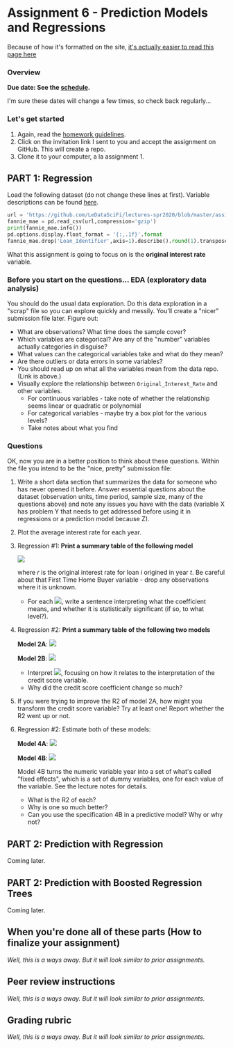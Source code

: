 # Assignment 6 - Prediction Models and Regressions

Because of how it's formatted on the site, [it's actually easier to read this page here](https://github.com/LeDataSciFi/LeDataSciFi.github.io/blob/master/assignments/asgn06.md)

### Overview

**Due date: See the [schedule](https://ledatascifi.github.io/#schedule).**

I'm sure these dates will change a few times, so check back regularly...

### Let's get started

1. Again, read the [homework guidelines](guidelines-asgn.html).
2. Click on the invitation link I sent to you and accept the assignment on GitHub. This will create a repo.
3. Clone it to your computer, a la assignment 1.

## PART 1: Regression

Load the following dataset (do not change these lines at first). Variable descriptions can be found [here](https://github.com/LeDataSciFi/lectures-spr2020/tree/master/assignment_data). 

```python
url = 'https://github.com/LeDataSciFi/lectures-spr2020/blob/master/assignment_data/Fannie_Mae_Plus_Data.gzip?raw=true'
fannie_mae = pd.read_csv(url,compression='gzip')  
print(fannie_mae.info())
pd.options.display.float_format = '{:,.1f}'.format
fannie_mae.drop('Loan_Identifier',axis=1).describe().round(1).transpose()
```

What this assignment is going to focus on is the **original interest rate** variable. 

### Before you start on the questions... EDA (exploratory data analysis)

You should do the usual data exploration. Do this data exploration in a "scrap" file so you can explore quickly and messily. You'll create a "nicer" submission file later. Figure out:
- What are observations? What time does the sample cover?
- Which variables are categorical? Are any of the "number" variables actually categories in disguise?
- What values can the categorical variables take and what do they mean?
- Are there outliers or data errors in some variables?
- You should read up on what all the variables mean from the data repo. (Link is above.) 
- Visually explore the relationship between `Original_Interest_Rate` and other variables.
  - For continuous variables - take note of whether the relationship seems linear or quadratic or polynomial
  - For categorical variables - maybe try a box plot for the various levels?
  - Take notes about what you find

### Questions 

OK, now you are in a better position to think about these questions. Within the file you intend to be the "nice, pretty" submission file:
1. Write a short data section that summarizes the data for someone who has never opened it before. Answer essential questions about the dataset (observation units, time period, sample size, many of the questions above) and note any issues you have with the data (variable X has problem Y that needs to get addressed before using it in regressions or a prediction model because Z).
2. Plot the average interest rate for each year.
2. Regression \#1: **Print a summary table of the following model**

    <img src="https://render.githubusercontent.com/render/math?math=r_{i,t} = \alpha %2B \beta_0 * \log(\text{Co-Borrower Credit Score}_i)%2B \beta_1 * \text{First time home buyer indicator}_i %2B \beta_2 * \text{10 year treasury rate} %2B u_{i,t}">
    <!-- that hack to put a formula in a MD file comes from https://gist.github.com/a-rodin/fef3f543412d6e1ec5b6cf55bf197d7b , and %2B is the plus sign -->
  
    where _r_ is the original interest rate for loan _i_ origined in year _t_. Be careful about that First Time Home Buyer variable - drop any observations where it is unknown. 

    - For each  <img src="https://render.githubusercontent.com/render/math?math=\beta">, write a sentence interpreting what the coefficient means, and whether it is statistically significant (if so, to what level?).

2. Regression \#2: **Print a summary table of the following two models**

    **Model 2A**: <img src="https://render.githubusercontent.com/render/math?math=r_{i,t} = \alpha %2B \beta_0 * \log(\text{Co-Borrower Credit Score}_i) %2B \beta_1 * \log(\text{OLTV}_i) %2B u_{i,t}">
  
    **Model 2B**: <img src="https://render.githubusercontent.com/render/math?math=r_{i,t} = \alpha %2B \beta_0 * \log(\text{Co-Borrower Credit Score}_i) %2B \beta_1 * \log(\text{OLTV}_i) %2B \beta_2 \log(\text{Co-Borrower Credit Score}_i) * \log(\text{OLTV}_i) %2B u_{i,t}">

    - Interpret  <img src="https://render.githubusercontent.com/render/math?math=\beta_2">, focusing on how it relates to the interpretation of the credit score variable.
    - Why did the credit score coefficient change so much?

3. If you were trying to improve the R2 of model 2A, how might you transform the credit score variable? Try at least one! Report whether the R2 went up or not.
4. Regression \#2: Estimate both of these models:

    **Model 4A**: <img src="https://render.githubusercontent.com/render/math?math=r_{i,t} = \alpha %2B \beta_0 * Year %2B u_{i,t}">
  
    **Model 4B**: <img src="https://render.githubusercontent.com/render/math?math=r_{i,t} = \alpha %2B \beta_0 * (Year=1999) %2B  \beta_1 * (Year=2000) %2B ... %2B   \beta_N * (Year=2018) %2B u_{i,t}">
    
    Model 4B turns the numeric variable year into a set of what's called "fixed effects", which is a set of dummy variables, one for each value of the variable. See the lecture notes for details. 
    
    - What is the R2 of each? 
    - Why is one so much better?
    - Can you use the specification 4B in a predictive model? Why or why not?
    
## PART 2: Prediction with Regression 

Coming later.

## PART 2: Prediction with Boosted Regression Trees

Coming later.


## When you're done all of these parts (How to finalize your assignment)

_Well, this is a ways away. But it will look similar to prior assignments._

<!-- 
- Your repo should be logically organized, with subfolders for inputs, outputs, and temp files (if needed). No file should be in a folder that it doesn't belong to. (No outputs in the input folder!) The code should be in the main folder.
- Clean up your repo - delete extraneous files not needed by peer reviews, or if you want to keep them: move them to a "`dev`" subfolder (which is commonly known to be a place where you put files you used while developing the code). You could call this subfolder "old files" or "my files" or whatever you want. Just clean it up for your reviewers and external eyes :)
- If you create output or temp folders, make sure your analysis file begins by deleting those folders and remaking them from scratch.
- If you need any additional inputs, download them to inputs. You don’t need to save the Fannie Mae file to your computer unless you want!
- Make sure that you refer to files with relative paths ("/input/wine.csv") and NOT absolute paths ("User/Don/Desktop/Project/input/wine.csv") because the latter won't work on anyone else's computer
- In Jupyter: Restart the kernel and clear the output
- In Jupyter: Run the entire file, and make sure it works **from scratch**. This means no errors, and also check that your answers didn’t change!
- In Jupyter: Save the file.
- In Github Desktop: "Commit" and "Push to origin"
- github.com/ledatascifi : go to your assignment and make sure everything is there
- **Edit the readme file so visitors know what the repo is doing** (like "(yada yada) ... assignment.ipynb runs the main analysis based on ... (yada yada))
-->

## Peer review instructions

_Well, this is a ways away. But it will look similar to prior assignments._

<!--
1. Click on the two invitation links I sent to you and accept the assignment on GitHub. You will have access to two peer's assignment repos.
2. **CLONE BOTH REPOS TO YOUR COMPUTER, AND RUN THEIR CODE. IT SHOULD WORK ON YOUR COMPUTER AS WELL!**
2. Open an issue on their homework repo, copy the rubric below ([available here](https://raw.githubusercontent.com/LeDataSciFi/LeDataSciFi.github.io/master/assignments/asgn03.md)), **need to update** and fill in your review there.  You can delete the "notes" I put in each row (the non-bolded explanatory parts).
-->

## Grading rubric

_Well, this is a ways away. But it will look similar to prior assignments._

<!--
See [the rubric guidelines](guidelines-peerreview.html#filling-out-the-rubric).

Remarks:

* Elaborate on above, especially for "needs work."
* Some specific praise?
* Something I learned?
* Specific constructive criticism?
* Something I know and that you, my peer, might like to know because it is relevant to something you struggled with.
-->
